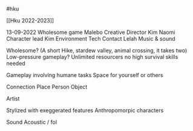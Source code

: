 #hku 

[[Hku 2022-2023]]


13-09-2022
Wholesome game
Malebo
Creative Director
Kim
Naomi
Character lead
Kim
Environment 
Tech
Contact
Lelah
Music & sound

Wholesome?
(A short Hike, stardew valley, animal crossing, it takes two)
Low-pressure gameplay?
Unlimited resourcers
no high survival skills needed 

Gameplay involving humane tasks
Space for yourself or others 

Connection
Place
Person
Object

Artist

Stylized with exeggerated features
Anthropomorpic characters

Sound
Acoustic / fol